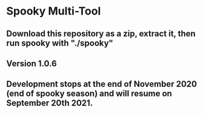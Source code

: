 # Spooky Multi-Tool

## Download this repository as a zip, extract it, then run spooky with "./spooky"

## Version 1.0.6

## Development stops at the end of November 2020 (end of spooky season) and will resume on September 20th 2021.
